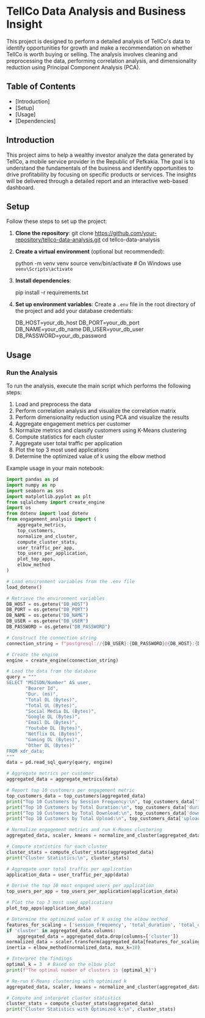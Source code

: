 # TellCo Data Analysis and Business Insight

This project is designed to perform a detailed analysis of TellCo's data to identify opportunities for growth and make a recommendation on whether TellCo is worth buying or selling. The analysis involves cleaning and preprocessing the data, performing correlation analysis, and dimensionality reduction using Principal Component Analysis (PCA).

## Table of Contents

- [Introduction]
- [Setup]
- [Usage]
- [Dependencies]

## Introduction

This project aims to help a wealthy investor analyze the data generated by TellCo, a mobile service provider in the Republic of Pefkakia. The goal is to understand the fundamentals of the business and identify opportunities to drive profitability by focusing on specific products or services. The insights will be delivered through a detailed report and an interactive web-based dashboard.

## Setup

Follow these steps to set up the project:

1. **Clone the repository**:
    git clone https://github.com/your-repository/tellco-data-analysis.git
    cd tellco-data-analysis


2. **Create a virtual environment** (optional but recommended):

    python -m venv venv
    source venv/bin/activate  # On Windows use `venv\Scripts\activate`


3. **Install dependencies**:

    pip install -r requirements.txt


4. **Set up environment variables**:
    Create a `.env` file in the root directory of the project and add your database credentials:

    DB_HOST=your_db_host
    DB_PORT=your_db_port
    DB_NAME=your_db_name
    DB_USER=your_db_user
    DB_PASSWORD=your_db_password

## Usage

### Run the Analysis

To run the analysis, execute the main script which performs the following steps:
1. Load and preprocess the data
2. Perform correlation analysis and visualize the correlation matrix
3. Perform dimensionality reduction using PCA and visualize the results
4. Aggregate engagement metrics per customer
5. Normalize metrics and classify customers using K-Means clustering
6. Compute statistics for each cluster
7. Aggregate user total traffic per application
8. Plot the top 3 most used applications
9. Determine the optimized value of k using the elbow method

Example usage in your main notebook:

```python
import pandas as pd
import numpy as np
import seaborn as sns
import matplotlib.pyplot as plt
from sqlalchemy import create_engine
import os
from dotenv import load_dotenv
from engagement_analysis import (
    aggregate_metrics,
    top_customers,
    normalize_and_cluster,
    compute_cluster_stats,
    user_traffic_per_app,
    top_users_per_application,
    plot_top_apps,
    elbow_method
)

# Load environment variables from the .env file
load_dotenv()

# Retrieve the environment variables
DB_HOST = os.getenv("DB_HOST")
DB_PORT = os.getenv("DB_PORT")
DB_NAME = os.getenv("DB_NAME")
DB_USER = os.getenv("DB_USER")
DB_PASSWORD = os.getenv("DB_PASSWORD")

# Construct the connection string
connection_string = f"postgresql://{DB_USER}:{DB_PASSWORD}@{DB_HOST}:{DB_PORT}/{DB_NAME}"

# Create the engine
engine = create_engine(connection_string)

# Load the data from the database
query = """
SELECT "MSISDN/Number" AS user,
       "Bearer Id",
       "Dur. (ms)",
       "Total DL (Bytes)",
       "Total UL (Bytes)",
       "Social Media DL (Bytes)",
       "Google DL (Bytes)",
       "Email DL (Bytes)",
       "Youtube DL (Bytes)",
       "Netflix DL (Bytes)",
       "Gaming DL (Bytes)",
       "Other DL (Bytes)"
FROM xdr_data;
"""
data = pd.read_sql_query(query, engine)

# Aggregate metrics per customer
aggregated_data = aggregate_metrics(data)

# Report top 10 customers per engagement metric
top_customers_data = top_customers(aggregated_data)
print("Top 10 Customers by Session Frequency:\n", top_customers_data['frequency'])
print("Top 10 Customers by Total Duration:\n", top_customers_data['duration'])
print("Top 10 Customers by Total Download:\n", top_customers_data['download'])
print("Top 10 Customers by Total Upload:\n", top_customers_data['upload'])

# Normalize engagement metrics and run K-Means clustering
aggregated_data, scaler, kmeans = normalize_and_cluster(aggregated_data)

# Compute statistics for each cluster
cluster_stats = compute_cluster_stats(aggregated_data)
print("Cluster Statistics:\n", cluster_stats)

# Aggregate user total traffic per application
application_data = user_traffic_per_app(data)

# Derive the top 10 most engaged users per application
top_users_per_app = top_users_per_application(application_data)

# Plot the top 3 most used applications
plot_top_apps(application_data)

# Determine the optimized value of k using the elbow method
features_for_scaling = ['session_frequency', 'total_duration', 'total_download', 'total_upload']
if 'cluster' in aggregated_data.columns:
    aggregated_data = aggregated_data.drop(columns=['cluster'])
normalized_data = scaler.transform(aggregated_data[features_for_scaling])
inertia = elbow_method(normalized_data, max_k=10)

# Interpret the findings
optimal_k = 3  # Based on the elbow plot
print(f"The optimal number of clusters is {optimal_k}")

# Re-run K-Means clustering with optimized k
aggregated_data, scaler, kmeans = normalize_and_cluster(aggregated_data, n_clusters=optimal_k)

# Compute and interpret cluster statistics
cluster_stats = compute_cluster_stats(aggregated_data)
print("Cluster Statistics with Optimized k:\n", cluster_stats)
